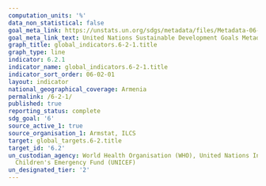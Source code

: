 ```yaml
---
computation_units: '%'
data_non_statistical: false
goal_meta_link: https://unstats.un.org/sdgs/metadata/files/Metadata-06-02-01.pdf
goal_meta_link_text: United Nations Sustainable Development Goals Metadata (pdf 428kB)
graph_title: global_indicators.6-2-1.title
graph_type: line
indicator: 6.2.1
indicator_name: global_indicators.6-2-1.title
indicator_sort_order: 06-02-01
layout: indicator
national_geographical_coverage: Armenia
permalink: /6-2-1/
published: true
reporting_status: complete
sdg_goal: '6'
source_active_1: true
source_organisation_1: Armstat, ILCS
target: global_targets.6-2.title
target_id: '6.2'
un_custodian_agency: World Health Organisation (WHO), United Nations International
  Children's Emergency Fund (UNICEF)
un_designated_tier: '2'
---
```

